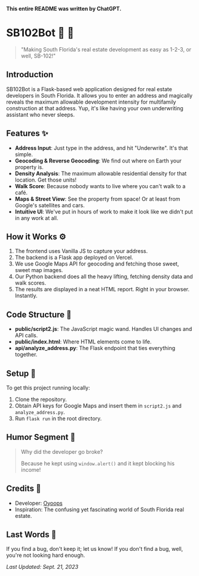 **This entire README was written by ChatGPT.**

# SB102Bot :house_with_garden: :construction_worker:

> "Making South Florida's real estate development as easy as 1-2-3, or well, SB-102!"

## Introduction
SB102Bot is a Flask-based web application designed for real estate developers in South Florida. It allows you to enter an address and magically reveals the maximum allowable development intensity for multifamily construction at that address. Yup, it's like having your own underwriting assistant who never sleeps.

## Features :sparkles:

- **Address Input**: Just type in the address, and hit "Underwrite". It's that simple.
- **Geocoding & Reverse Geocoding**: We find out where on Earth your property is.
- **Density Analysis**: The maximum allowable residential density for that location. Get those units!
- **Walk Score**: Because nobody wants to live where you can't walk to a café.
- **Maps & Street View**: See the property from space! Or at least from Google's satellites and cars.
- **Intuitive UI**: We've put in hours of work to make it look like we didn't put in any work at all.
  
## How it Works :gear:

1. The frontend uses Vanilla JS to capture your address.
2. The backend is a Flask app deployed on Vercel.
3. We use Google Maps API for geocoding and fetching those sweet, sweet map images.
4. Our Python backend does all the heavy lifting, fetching density data and walk scores.
5. The results are displayed in a neat HTML report. Right in your browser. Instantly.

## Code Structure :file_folder:

- **public/script2.js**: The JavaScript magic wand. Handles UI changes and API calls.
- **public/index.html**: Where HTML elements come to life.
- **api/analyze_address.py**: The Flask endpoint that ties everything together.

## Setup :wrench:

To get this project running locally:

1. Clone the repository.
2. Obtain API keys for Google Maps and insert them in `script2.js` and `analyze_address.py`.
3. Run `flask run` in the root directory.

## Humor Segment :clown_face:

> Why did the developer go broke?
> 
> Because he kept using `window.alert()` and it kept blocking his income!

## Credits :clap:

- Developer: [Oyoops](https://twitter.com/oyoops)
- Inspiration: The confusing yet fascinating world of South Florida real estate.

## Last Words :memo:

If you find a bug, don't keep it; let us know! If you don't find a bug, well, you're not looking hard enough.

_Last Updated: Sept. 21, 2023_
